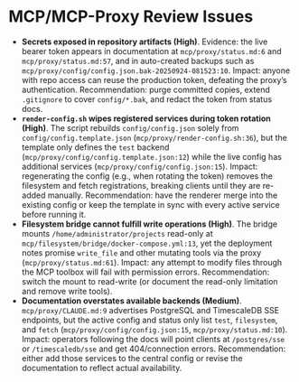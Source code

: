 # MCP/MCP-Proxy Review Issues

- **Secrets exposed in repository artifacts (High)**. Evidence: the live bearer token appears in documentation at `mcp/proxy/status.md:6` and `mcp/proxy/status.md:57`, and in auto-created backups such as `mcp/proxy/config/config.json.bak-20250924-081523:10`. Impact: anyone with repo access can reuse the production token, defeating the proxy’s authentication. Recommendation: purge committed copies, extend `.gitignore` to cover `config/*.bak`, and redact the token from status docs.
- **`render-config.sh` wipes registered services during token rotation (High)**. The script rebuilds `config/config.json` solely from `config/config.template.json` (`mcp/proxy/render-config.sh:36`), but the template only defines the `test` backend (`mcp/proxy/config/config.template.json:12`) while the live config has additional services (`mcp/proxy/config/config.json:15`). Impact: regenerating the config (e.g., when rotating the token) removes the filesystem and fetch registrations, breaking clients until they are re-added manually. Recommendation: have the renderer merge into the existing config or keep the template in sync with every active service before running it.
- **Filesystem bridge cannot fulfill write operations (High)**. The bridge mounts `/home/administrator/projects` read-only at `mcp/filesystem/bridge/docker-compose.yml:13`, yet the deployment notes promise `write_file` and other mutating tools via the proxy (`mcp/proxy/status.md:61`). Impact: any attempt to modify files through the MCP toolbox will fail with permission errors. Recommendation: switch the mount to read-write (or document the read-only limitation and remove write tools).
- **Documentation overstates available backends (Medium)**. `mcp/proxy/CLAUDE.md:9` advertises PostgreSQL and TimescaleDB SSE endpoints, but the active config and status only list `test`, `filesystem`, and `fetch` (`mcp/proxy/config/config.json:15`, `mcp/proxy/status.md:10`). Impact: operators following the docs will point clients at `/postgres/sse` or `/timescaledb/sse` and get 404/connection errors. Recommendation: either add those services to the central config or revise the documentation to reflect actual availability.
